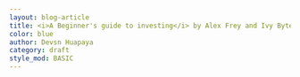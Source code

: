 ```yaml
---
layout: blog-article
title: <i>A Beginner's guide to investing</i> by Alex Frey and Ivy Bytes"
color: blue
author: Devsn Huapaya
category: draft
style_mod: BASIC
---
```

